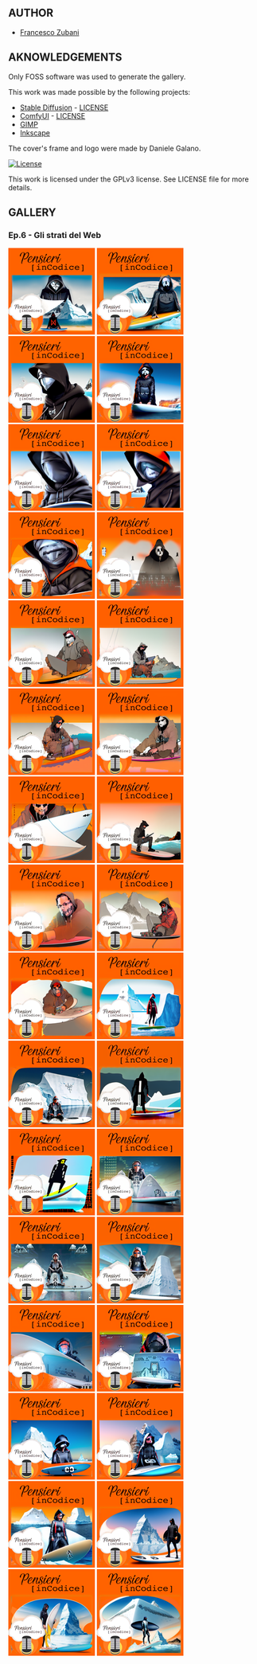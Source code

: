 ## AUTHOR

- [Francesco Zubani](https://www.linkedin.com/in/francesco-zubani-5957081a6/)

## AKNOWLEDGEMENTS

Only FOSS software was used to generate the gallery.

This work was made possible by the following projects:

- [Stable Diffusion](https://github.com/CompVis/stable-diffusion) - [LICENSE](https://github.com/CompVis/stable-diffusion/blob/main/LICENSE)
- [ComfyUI](https://github.com/comfyanonymous/ComfyUI) - [LICENSE](https://github.com/comfyanonymous/ComfyUI/blob/master/LICENSE)
- [GIMP](https://www.gimp.org/)
- [Inkscape](https://inkscape.org/)

The cover's frame and logo were made by Daniele Galano.

[![License](https://img.shields.io/badge/License-GPL%20v3-blue.svg)](http://www.gnu.org/licenses/gpl-3.0)

This work is licensed under the GPLv3 license.
See LICENSE file for more details.

## GALLERY

### Ep.6 - Gli strati del Web

<div class="gallery">
  <a href="PIC6_01.png"><img class="thumbnail" src="./thumbs/PIC6_01.png" alt="PIC6_01"></a>
  <a href="PIC6_02.png"><img class="thumbnail" src="./thumbs/PIC6_02.png" alt="PIC6_02"></a>
  <a href="PIC6_03.png"><img class="thumbnail" src="./thumbs/PIC6_03.png" alt="PIC6_03"></a>
  <a href="PIC6_04.png"><img class="thumbnail" src="./thumbs/PIC6_04.png" alt="PIC6_04"></a>
  <a href="PIC6_05.png"><img class="thumbnail" src="./thumbs/PIC6_05.png" alt="PIC6_05"></a>
  <a href="PIC6_06.png"><img class="thumbnail" src="./thumbs/PIC6_06.png" alt="PIC6_06"></a>
  <a href="PIC6_07.png"><img class="thumbnail" src="./thumbs/PIC6_07.png" alt="PIC6_07"></a>
  <a href="PIC6_08.png"><img class="thumbnail" src="./thumbs/PIC6_08.png" alt="PIC6_08"></a>
  <a href="PIC6_09.png"><img class="thumbnail" src="./thumbs/PIC6_09.png" alt="PIC6_09"></a>
  <a href="PIC6_10.png"><img class="thumbnail" src="./thumbs/PIC6_10.png" alt="PIC6_10"></a>
  <a href="PIC6_11.png"><img class="thumbnail" src="./thumbs/PIC6_11.png" alt="PIC6_11"></a>
  <a href="PIC6_12.png"><img class="thumbnail" src="./thumbs/PIC6_12.png" alt="PIC6_12"></a>
  <a href="PIC6_13.png"><img class="thumbnail" src="./thumbs/PIC6_13.png" alt="PIC6_13"></a>
  <a href="PIC6_14.png"><img class="thumbnail" src="./thumbs/PIC6_14.png" alt="PIC6_14"></a>
  <a href="PIC6_15.png"><img class="thumbnail" src="./thumbs/PIC6_15.png" alt="PIC6_15"></a>
  <a href="PIC6_16.png"><img class="thumbnail" src="./thumbs/PIC6_16.png" alt="PIC6_16"></a>
  <a href="PIC6_17.png"><img class="thumbnail" src="./thumbs/PIC6_17.png" alt="PIC6_17"></a>
  <a href="PIC6_18.png"><img class="thumbnail" src="./thumbs/PIC6_18.png" alt="PIC6_18"></a>
  <a href="PIC6_19.png"><img class="thumbnail" src="./thumbs/PIC6_19.png" alt="PIC6_19"></a>
  <a href="PIC6_20.png"><img class="thumbnail" src="./thumbs/PIC6_20.png" alt="PIC6_20"></a>
  <a href="PIC6_21.png"><img class="thumbnail" src="./thumbs/PIC6_21.png" alt="PIC6_21"></a>
  <a href="PIC6_22.png"><img class="thumbnail" src="./thumbs/PIC6_22.png" alt="PIC6_22"></a>
  <a href="PIC6_23.png"><img class="thumbnail" src="./thumbs/PIC6_23.png" alt="PIC6_23"></a>
  <a href="PIC6_24.png"><img class="thumbnail" src="./thumbs/PIC6_24.png" alt="PIC6_24"></a>
  <a href="PIC6_25.png"><img class="thumbnail" src="./thumbs/PIC6_25.png" alt="PIC6_25"></a>
  <a href="PIC6_26.png"><img class="thumbnail" src="./thumbs/PIC6_26.png" alt="PIC6_26"></a>
  <a href="PIC6_27.png"><img class="thumbnail" src="./thumbs/PIC6_27.png" alt="PIC6_27"></a>
  <a href="PIC6_28.png"><img class="thumbnail" src="./thumbs/PIC6_28.png" alt="PIC6_28"></a>
  <a href="PIC6_29.png"><img class="thumbnail" src="./thumbs/PIC6_29.png" alt="PIC6_29"></a>
  <a href="PIC6_30.png"><img class="thumbnail" src="./thumbs/PIC6_30.png" alt="PIC6_30"></a>
  <a href="PIC6_31.png"><img class="thumbnail" src="./thumbs/PIC6_31.png" alt="PIC6_31"></a>
  <a href="PIC6_32.png"><img class="thumbnail" src="./thumbs/PIC6_32.png" alt="PIC6_32"></a>
</div>
</body>
</html>

